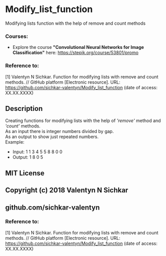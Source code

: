 # Modify_list_function
Modifying lists function with the help of remove and count methods

### Courses:
* Explore the course **"Convolutional Neural Networks for Image Classification"** here: https://stepik.org/course/53801/promo

### Reference to:
[1] Valentyn N Sichkar. Function for modifying lists with remove and count methods. // GitHub platform [Electronic resource]. URL: https://github.com/sichkar-valentyn/Modify_list_function (date of access: XX.XX.XXXX)

## Description
Creating functions for modifying lists with the help of _'remove'_ method and _'count'_ methods.
<br/>As an input there is integer numbers divided by gap.
<br/>As an output to show just repeated numbers.
<br/>Example:
* Input: 1 1 3 4 5 5 8 8 0 0
* Output: 1 8 0 5

## MIT License
## Copyright (c) 2018 Valentyn N Sichkar
## github.com/sichkar-valentyn
### Reference to:
[1] Valentyn N Sichkar. Function for modifying lists with remove and count methods. // GitHub platform [Electronic resource]. URL: https://github.com/sichkar-valentyn/Modify_list_function (date of access: XX.XX.XXXX)
